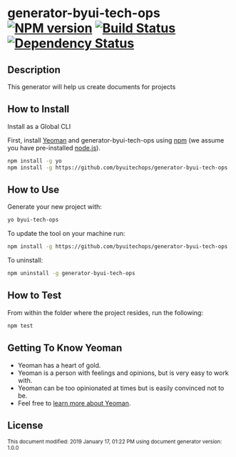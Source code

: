 # generator-byui-tech-ops [![NPM version][npm-image]][npm-url] [![Build Status][travis-image]][travis-url] [![Dependency Status][daviddm-image]][daviddm-url]

## Description 
This generator will help us create documents for projects

## How to Install
Install as a Global CLI

First, install [Yeoman](http://yeoman.io) and generator-byui-tech-ops using [npm](https://www.npmjs.com/) (we assume you have pre-installed [node.js](https://nodejs.org/)).

```bash
npm install -g yo
npm install -g https://github.com/byuitechops/generator-byui-tech-ops
```

## How to Use
Generate your new project with:

```bash
yo byui-tech-ops
```

To update the tool on your machine run:

```bash
npm install -g https://github.com/byuitechops/generator-byui-tech-ops
```

To uninstall:

```bash
npm uninstall -g generator-byui-tech-ops
```

## How to Test
From within the folder where the project resides, run the following:
```bash
npm test
```

## Getting To Know Yeoman

 * Yeoman has a heart of gold.
 * Yeoman is a person with feelings and opinions, but is very easy to work with.
 * Yeoman can be too opinionated at times but is easily convinced not to be.
 * Feel free to [learn more about Yeoman](http://yeoman.io/).

## License


[npm-image]: https://badge.fury.io/js/generator-byui.svg
[npm-url]: https://npmjs.org/package/generator-byui
[travis-image]: https://travis-ci.org/byuitechops/generator-byui.svg?branch=master
[travis-url]: https://travis-ci.org/byuitechops/generator-byui
[daviddm-image]: https://david-dm.org/byuitechops/generator-byui.svg?theme=shields.io
[daviddm-url]: https://david-dm.org/byuitechops/generator-byui

<sub>This document modified: 2019 January 17, 01:22 PM using document generator version: 1.0.0<sub>